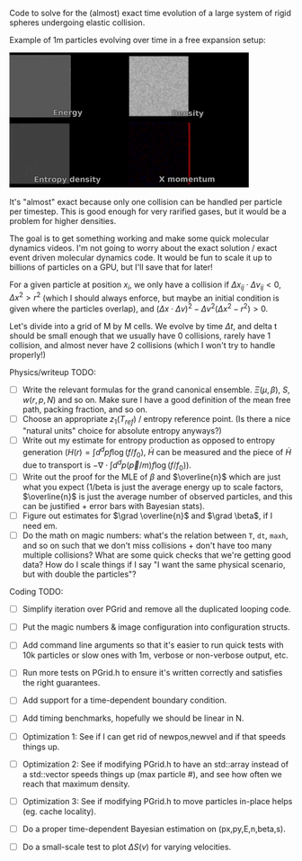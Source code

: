 Code to solve for the (almost) exact time evolution of a large system of rigid spheres undergoing elastic collision. 

Example of 1m particles evolving over time in a free expansion setup:

![1mparticles](git-images/idealgas_preview.gif)


It's "almost" exact because only one collision can be handled per particle per timestep. This is good enough for very rarified gases, but it would be a problem 
for higher densities.

The goal is to get something working and make some quick molecular dynamics videos. I'm not going to worry about the exact solution / exact event driven molecular dynamics code. 
It would be fun to scale it up to billions of particles on a GPU, but I'll save that for later!

For a given particle at position $x_i$, we only have a collision if $\Delta x_{ij}\cdot \Delta v_{ij}\lt 0$, $\Delta x^2\gt r^2$ (which I should always enforce, but maybe an initial condition is given where the particles overlap), and $(\Delta x\cdot \Delta v)^2-\Delta v^2(\Delta x^2-r^2)\gt 0$. 

Let's divide into a grid of M by M cells. We evolve by time $\Delta t$, and delta t should be small enough that we usually have 0 collisions, rarely have 1 collision, and almost never have 2 collisions (which I won't try to handle properly!)

Physics/writeup TODO:
- [ ] Write the relevant formulas for the grand canonical ensemble. $\Xi(\mu,\beta)$, $S$, $w(r,p,N)$ and so on. Make sure I have a good definition of the mean free path, packing fraction, and so on.
- [ ] Choose an appropriate $z_1(T_{ref})$ / entropy reference point. (Is there a nice "natural units" choice for absolute entropy anyways?)
- [ ] Write out my estimate for entropy production as opposed to entropy generation ($H(r)=\int d^d p f\log(f/f_0)$, $\dot{H}$ can be measured and the piece of $\dot{H}$ due to transport is $-\nabla \cdot \int d^d p (\vec{p}/m) f\log(f/f_0)$).
- [ ] Write out the proof for the MLE of $\beta$ and $\overline{n}$ which are just what you expect (1/beta is just the average energy up to scale factors, $\overline{n}$ is just the average number of observed particles, and this can be justified + error bars with Bayesian stats). 
- [ ] Figure out estimates for $\grad \overline{n}$ and $\grad \beta$, if I need em.
- [ ] Do the math on magic numbers: what's the relation between `T`, `dt`, `maxh`, and so on such that we don't miss collisions + don't have too many multiple collisions? What are some quick checks that we're getting good data? How do I scale things if I say "I want the same physical scenario, but with double the particles"?

Coding TODO:
- [ ] Simplify iteration over PGrid and remove all the duplicated looping code.
- [ ] Put the magic numbers & image configuration into configuration structs. 
- [ ] Add command line arguments so that it's easier to run quick tests with 10k particles or slow ones with 1m, verbose or non-verbose output, etc.
- [ ] Run more tests on PGrid.h to ensure it's written correctly and satisfies the right guarantees.
- [ ] Add support for a time-dependent boundary condition.
- [ ] Add timing benchmarks, hopefully we should be linear in N.
- [ ] Optimization 1: See if I can get rid of newpos,newvel and if that speeds things up.
- [ ] Optimization 2: See if modifying PGrid.h to have an std::array instead of a std::vector speeds things up (max particle #), and see how often we reach that maximum density.
- [ ] Optimization 3: See if modifying PGrid.h to move particles in-place helps (eg. cache locality).
- [ ] Do a proper time-dependent Bayesian estimation on (px,py,E,n,beta,s).
- [ ] Do a small-scale test to plot $\Delta S(v)$ for varying velocities.


